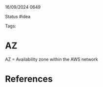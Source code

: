 16/09/2024 0649

Status #idea

Tags:

# AZ

AZ = Availability zone within the AWS network
# References
